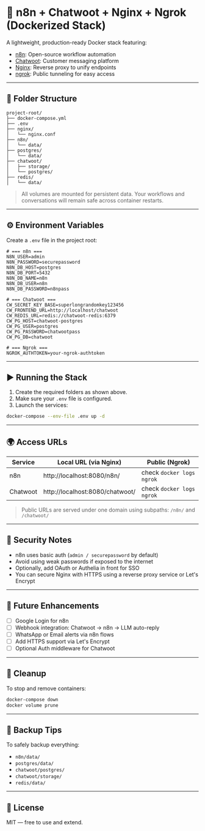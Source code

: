 # 🚀 n8n + Chatwoot + Nginx + Ngrok (Dockerized Stack)

A lightweight, production-ready Docker stack featuring:
- [n8n](https://n8n.io): Open-source workflow automation
- [Chatwoot](https://www.chatwoot.com): Customer messaging platform
- [Nginx](https://nginx.org): Reverse proxy to unify endpoints
- [ngrok](https://ngrok.com): Public tunneling for easy access

---

## 📁 Folder Structure

```
project-root/
├── docker-compose.yml
├── .env
├── nginx/
│   └── nginx.conf
├── n8n/
│   └── data/
├── postgres/
│   └── data/
├── chatwoot/
│   ├── storage/
│   └── postgres/
├── redis/
│   └── data/
```

> All volumes are mounted for persistent data. Your workflows and conversations will remain safe across container restarts.

---

## ⚙️ Environment Variables

Create a `.env` file in the project root:

```env
# === n8n ===
N8N_USER=admin
N8N_PASSWORD=securepassword
N8N_DB_HOST=postgres
N8N_DB_PORT=5432
N8N_DB_NAME=n8n
N8N_DB_USER=n8n
N8N_DB_PASSWORD=n8npass

# === Chatwoot ===
CW_SECRET_KEY_BASE=superlongrandomkey123456
CW_FRONTEND_URL=http://localhost/chatwoot
CW_REDIS_URL=redis://chatwoot-redis:6379
CW_PG_HOST=chatwoot-postgres
CW_PG_USER=postgres
CW_PG_PASSWORD=chatwootpass
CW_PG_DB=chatwoot

# === Ngrok ===
NGROK_AUTHTOKEN=your-ngrok-authtoken
```

---

## ▶️ Running the Stack

1. Create the required folders as shown above.
2. Make sure your `.env` file is configured.
3. Launch the services:

```bash
docker-compose --env-file .env up -d
```

---

## 🌍 Access URLs

| Service   | Local URL (via Nginx)     | Public (Ngrok) |
|-----------|---------------------------|----------------|
| n8n       | http://localhost:8080/n8n/   | check `docker logs ngrok` |
| Chatwoot  | http://localhost:8080/chatwoot/ | check `docker logs ngrok` |

> Public URLs are served under one domain using subpaths: `/n8n/` and `/chatwoot/`

---

## 🔐 Security Notes

- n8n uses basic auth (`admin / securepassword` by default)
- Avoid using weak passwords if exposed to the internet
- Optionally, add OAuth or Authelia in front for SSO
- You can secure Nginx with HTTPS using a reverse proxy service or Let's Encrypt

---

## 🧩 Future Enhancements

- [ ] Google Login for n8n
- [ ] Webhook integration: Chatwoot → n8n → LLM auto-reply
- [ ] WhatsApp or Email alerts via n8n flows
- [ ] Add HTTPS support via Let's Encrypt
- [ ] Optional Auth middleware for Chatwoot

---

## 🧹 Cleanup

To stop and remove containers:

```bash
docker-compose down
docker volume prune
```

---

## 💾 Backup Tips

To safely backup everything:

- `n8n/data/`
- `postgres/data/`
- `chatwoot/postgres/`
- `chatwoot/storage/`
- `redis/data/`

---

## 📃 License

MIT — free to use and extend.
